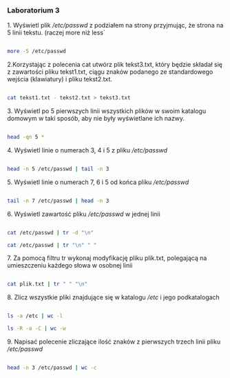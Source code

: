 ### Laboratorium 3


1\. Wyświetl plik */etc/passwd* z podziałem na strony przyjmując, że strona na 5 linii tekstu. (raczej more niż less`

```sh

more -5 /etc/passwd

```

2\.Korzystając z polecenia cat utwórz plik tekst3.txt, który będzie składał się z zawartości pliku tekst1.txt,
ciągu znaków podanego ze standardowego wejścia (klawiatury) i pliku tekst2.txt.


```sh

cat tekst1.txt - tekst2.txt > tekst3.txt

```

3\. Wyświetl po 5 pierwszych linii wszystkich plików w swoim katalogu domowym
w taki sposób, aby nie były wyświetlane ich nazwy.

```sh

head -qn 5 *

```

4\. Wyświetl linie o numerach 3, 4 i 5 z pliku */etc/passwd*

```sh

head -n 5 /etc/passwd | tail -n 3

```

5\. Wyświetl linie o numerach 7, 6 i 5 od końca pliku */etc/passwd*

```sh

tail -n 7 /etc/passwd | head -n 3

```

6\. Wyświetl zawartość pliku */etc/passwd* w jednej linii

```sh

cat /etc/passwd | tr -d "\n"

cat /etc/passwd | tr "\n" " "

```

7\. Za pomocą filtru tr wykonaj modyfikację pliku plik.txt, polegającą na umieszczeniu każdego słowa w osobnej linii

```sh

cat plik.txt | tr " " "\n"

```

8\. Zlicz wszystkie pliki znajdujące się w katalogu */etc* i jego podkatalogach

```sh

ls -a /etc | wc -l

ls -R -a -C | wc -w


```

9\. Napisać polecenie zliczające ilość znaków z pierwszych trzech linii pliku */etc/passwd*

```sh

head -n 3 /etc/passwd | wc -c

```

